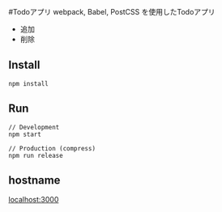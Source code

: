 #Todoアプリ
webpack, Babel, PostCSS を使用したTodoアプリ
* 追加
* 削除

## Install

```
npm install
```

## Run

```
// Development
npm start

// Production (compress)
npm run release
```

## hostname

[localhost:3000](http://localhost:3000/)
